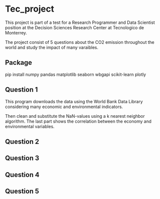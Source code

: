 # Tec_project
This project is part of  a test for a Research Programmer and Data Scientist position at the 
Decision Sciences Research Center at Tecnologico de Monterrey. 

The project consist of 5 questions about the CO2 emission throughout the world and study the impact of many varaibles.
## Package
pip install numpy pandas matplotlib seaborn wbgapi scikit-learn plotly


## Question 1
This program downloads the data using the World Bank Data Library considering many economic and environmental indicators.

Then clean and substitute the NaN-values using a k nearest neighbor algorithm.
The last part shows the correlation between the economy and environmental variables.

## Question 2


## Question 3


## Question 4


## Question 5


